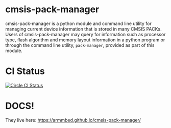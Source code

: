 # cmsis-pack-manager
cmsis-pack-manager is a python module and command line utility for managing current device information that is stored in many CMSIS PACKs. Users of cmsis-pack-manager may query for information such as processor type, flash algorithm and memory layout information in a python program or through the command line utility, `pack-manager`, provided as part of this module.

# CI Status
[![Circle CI Status](https://circleci.com/gh/ARMmbed/cmsis-pack-manager.svg?style=shield&circle-token=777cdcf17348cb45d49aedd9a96f6c9f5644cef9)](https://circleci.com/gh/ARMmbed/cmsis-pack-manager/tree/master)

# DOCS!

They live here: https://armmbed.github.io/cmsis-pack-manager/

